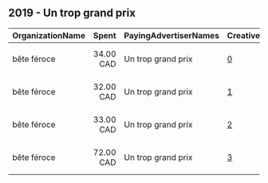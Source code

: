 ## 2019 - Un trop grand prix 
|OrganizationName|Spent|PayingAdvertiserNames|CreativeUrls|Impressions|Genders|AgeBrackets|CountryCodes|BillingAddresses|CandidateBallotInformation|
|:---|---:|:---|:---|---:|:---|:---|:---|:---|:---|
|bête féroce|34.00 CAD|Un trop grand prix|[0](https://www.snap.com/political-ads/asset/a9d3ccf6ab078e83cf4a3b3d9a31e716fde28f28344db7fea41edfaf6c4609e4?mediaType=mp4)|15,948|FEMALE|14-20|canada|"2032 avenue Bourbonnière,Montréal,H1W 3N9,CA"||
|bête féroce|32.00 CAD|Un trop grand prix|[1](https://www.snap.com/political-ads/asset/6d23a78021af4644d58bc6235104f030119f05fa532e0620a3a63a48d5d0296a?mediaType=mp4)|12,916|FEMALE|14-20|canada|"2032 avenue Bourbonnière,Montréal,H1W 3N9,CA"||
|bête féroce|33.00 CAD|Un trop grand prix|[2](https://www.snap.com/political-ads/asset/938a9558484d33bdcb1e5be22ed8bd27e81bc8033c391d5c0a46b5040d89eb81?mediaType=mp4)|16,093|FEMALE|14-20|canada|"2032 avenue Bourbonnière,Montréal,H1W 3N9,CA"||
|bête féroce|72.00 CAD|Un trop grand prix|[3](https://www.snap.com/political-ads/asset/24a799dd126ae02c39c37b26fd3cd8b38ee3f233b0bf117fc7e07941d1fd85b1?mediaType=mp4)|35,185|FEMALE|14-20|canada|"2032 avenue Bourbonnière,Montréal,H1W 3N9,CA"||

